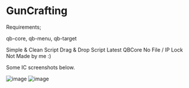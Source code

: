 # GunCrafting

Requirements;

qb-core,
qb-menu,
qb-target

Simple & Clean Script 
Drag & Drop Script
Latest QBCore 
No File / IP Lock 
Not Made by me :)



Some IC screenshots below.

![image](https://user-images.githubusercontent.com/47786223/185801664-abd46307-835b-46ec-9fa8-11a2c548e27d.png)
![image](https://user-images.githubusercontent.com/47786223/185801682-d0a94fbb-7a51-4475-b72b-97721b7049e6.png)

